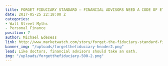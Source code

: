 ```yaml
---
title: FORGET FIDUCIARY STANDARD — FINANCIAL ADVISORS NEED A CODE OF ETHICS
date: 2017-05-25 22:18:00 Z
categories:
- Wall Street Myths
- Personal Finance
position: 7
author: Michael Edesess
link: http://www.marketwatch.com/story/forget-the-fiduciary-standard-financial-advisers-need-a-code-of-ethics-2017-05-24
banner_img: "/uploads/forgetthefiduciary-header2.png"
lead: Like doctors, financial advisors should take an oath.
img: "/uploads/forgetthefiduciary-500-2.png"
---
```


